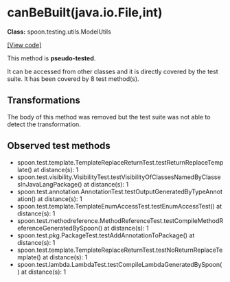# canBeBuilt(java.io.File,int)

**Class:** spoon.testing.utils.ModelUtils

[[View code]](https://github.com/INRIA/spoon/blob/fd878bc71b73fc1da82356eaa6578f760c70f0de/src/main/java//spoon/testing/utils/ModelUtils.java#L100)

This method is **pseudo-tested**.


It can be accessed from other classes and it is directly covered by the test suite. 
It has been covered by 8 test method(s).

## Transformations

The body of this method was removed but the test suite was not able to detect the transformation.



## Observed test methods

* spoon.test.template.TemplateReplaceReturnTest.testReturnReplaceTemplate() at distance(s): 1
* spoon.test.visibility.VisibilityTest.testVisibilityOfClassesNamedByClassesInJavaLangPackage() at distance(s): 1
* spoon.test.annotation.AnnotationTest.testOutputGeneratedByTypeAnnotation() at distance(s): 1
* spoon.test.template.TemplateEnumAccessTest.testEnumAccessTest() at distance(s): 1
* spoon.test.methodreference.MethodReferenceTest.testCompileMethodReferenceGeneratedBySpoon() at distance(s): 1
* spoon.test.pkg.PackageTest.testAddAnnotationToPackage() at distance(s): 1
* spoon.test.template.TemplateReplaceReturnTest.testNoReturnReplaceTemplate() at distance(s): 1
* spoon.test.lambda.LambdaTest.testCompileLambdaGeneratedBySpoon() at distance(s): 1

